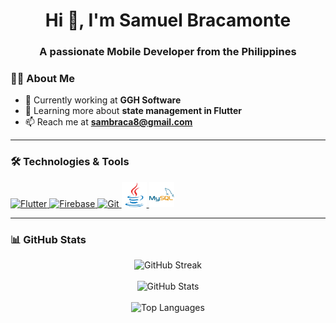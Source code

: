 <h1 align="center">Hi 👋, I'm Samuel Bracamonte</h1>
<h3 align="center">A passionate Mobile Developer from the Philippines</h3>

### 👨‍💻 About Me

- 🔭 Currently working at **GGH Software**
- 🌱 Learning more about **state management in Flutter**
- 📫 Reach me at **sambraca8@gmail.com**

---

### 🛠️ Technologies & Tools

<p align="left">
  <a href="https://flutter.dev" target="_blank" rel="noreferrer">
    <img src="https://www.vectorlogo.zone/logos/flutterio/flutterio-icon.svg" alt="Flutter" width="40" height="40" />
  </a>
  <a href="https://firebase.google.com/" target="_blank" rel="noreferrer">
    <img src="https://www.vectorlogo.zone/logos/firebase/firebase-icon.svg" alt="Firebase" width="40" height="40" />
  </a>
  <a href="https://git-scm.com/" target="_blank" rel="noreferrer">
    <img src="https://www.vectorlogo.zone/logos/git-scm/git-scm-icon.svg" alt="Git" width="40" height="40" />
  </a>
  <a href="https://www.java.com" target="_blank" rel="noreferrer">
    <img src="https://raw.githubusercontent.com/devicons/devicon/master/icons/java/java-original.svg" alt="Java" width="40" height="40" />
  </a>
  <a href="https://www.mysql.com/" target="_blank" rel="noreferrer">
    <img src="https://raw.githubusercontent.com/devicons/devicon/master/icons/mysql/mysql-original-wordmark.svg" alt="MySQL" width="40" height="40" />
  </a>
</p>

---

### 📊 GitHub Stats

<div align="center">
  <img src="https://github-readme-streak-stats.herokuapp.com/?user=sam021624&theme=onedark" alt="GitHub Streak" />
</div>

<br/>

<div align="center">
  <img src="https://github-readme-stats-theta-flax-88.vercel.app/api?username=sam021624&show_icons=true&count_private=true&theme=onedark&include_all_commits=true&locale=en" alt="GitHub Stats" />
</div>

<br/>

<div align="center">
  <img src="https://github-readme-stats-theta-flax-88.vercel.app/api/top-langs/?username=sam021624&layout=compact&theme=onedark" alt="Top Languages" />
</div>





